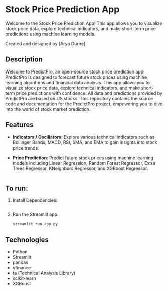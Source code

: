 # Stock Price Prediction App

Welcome to the Stock Price Prediction App! This app allows you to visualize stock price data, explore technical indicators, and make short-term price predictions using machine learning models.

Created and designed by [Arya Durne]


## Description

Welcome to PredictPro, an open-source stock price prediction app! PredictPro is designed to forecast future stock prices using machine learning algorithms and financial data analysis. This app allows you to visualize stock price data, explore technical indicators, and make short-term price predictions with confidence. All data and predictions provided by PredictPro are based on US stocks. This repository contains the source code and documentation for the PredictPro project, empowering you to dive into the world of stock market prediction.
## Features

- **Indicators / Oscillators**: Explore various technical indicators such as Bollinger Bands, MACD, RSI, SMA, and EMA to gain insights into stock price trends.

- **Price Prediction**: Predict future stock prices using machine learning models including Linear Regression, Random Forest Regressor, Extra Trees Regressor, KNeighbors Regressor, and XGBoost Regressor.


   ```

## To run:

1. Install Dependencies:
   ```sh
   
   ```
2. Run the Streamlit app:
   ```sh
   streamlit run app.py
   ```


## Technologies

- Python
- Streamlit
- pandas
- yfinance
- ta (Technical Analysis Library)
- scikit-learn
- XGBoost
